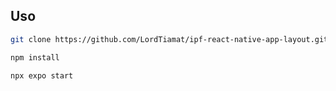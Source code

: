 ## Uso

```sh
git clone https://github.com/LordTiamat/ipf-react-native-app-layout.git
```

```sh
npm install
```

```sh
npx expo start
```
